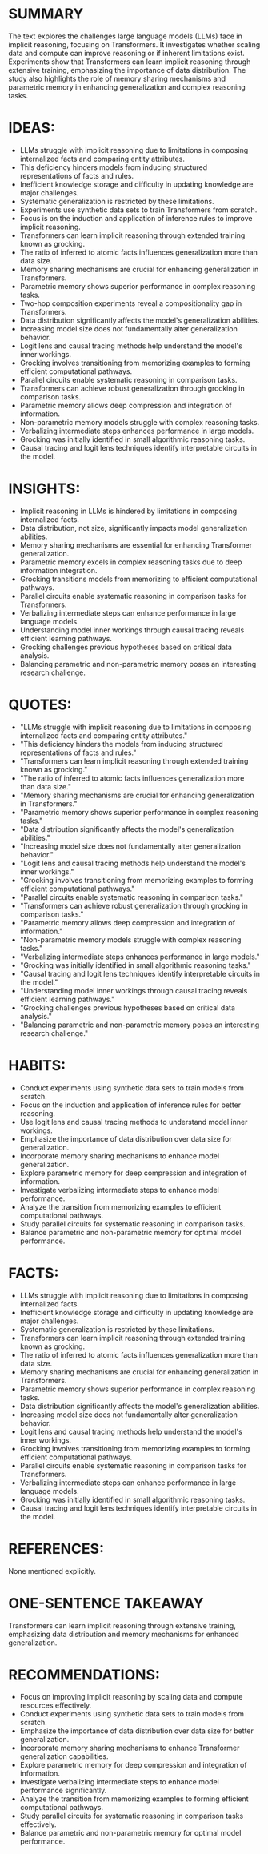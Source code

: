 # SUMMARY
The text explores the challenges large language models (LLMs) face in implicit reasoning, focusing on Transformers. It investigates whether scaling data and compute can improve reasoning or if inherent limitations exist. Experiments show that Transformers can learn implicit reasoning through extensive training, emphasizing the importance of data distribution. The study also highlights the role of memory sharing mechanisms and parametric memory in enhancing generalization and complex reasoning tasks.

# IDEAS:
- LLMs struggle with implicit reasoning due to limitations in composing internalized facts and comparing entity attributes.
- This deficiency hinders models from inducing structured representations of facts and rules.
- Inefficient knowledge storage and difficulty in updating knowledge are major challenges.
- Systematic generalization is restricted by these limitations.
- Experiments use synthetic data sets to train Transformers from scratch.
- Focus is on the induction and application of inference rules to improve implicit reasoning.
- Transformers can learn implicit reasoning through extended training known as grocking.
- The ratio of inferred to atomic facts influences generalization more than data size.
- Memory sharing mechanisms are crucial for enhancing generalization in Transformers.
- Parametric memory shows superior performance in complex reasoning tasks.
- Two-hop composition experiments reveal a compositionality gap in Transformers.
- Data distribution significantly affects the model's generalization abilities.
- Increasing model size does not fundamentally alter generalization behavior.
- Logit lens and causal tracing methods help understand the model's inner workings.
- Grocking involves transitioning from memorizing examples to forming efficient computational pathways.
- Parallel circuits enable systematic reasoning in comparison tasks.
- Transformers can achieve robust generalization through grocking in comparison tasks.
- Parametric memory allows deep compression and integration of information.
- Non-parametric memory models struggle with complex reasoning tasks.
- Verbalizing intermediate steps enhances performance in large models.
- Grocking was initially identified in small algorithmic reasoning tasks.
- Causal tracing and logit lens techniques identify interpretable circuits in the model.

# INSIGHTS:
- Implicit reasoning in LLMs is hindered by limitations in composing internalized facts.
- Data distribution, not size, significantly impacts model generalization abilities.
- Memory sharing mechanisms are essential for enhancing Transformer generalization.
- Parametric memory excels in complex reasoning tasks due to deep information integration.
- Grocking transitions models from memorizing to efficient computational pathways.
- Parallel circuits enable systematic reasoning in comparison tasks for Transformers.
- Verbalizing intermediate steps can enhance performance in large language models.
- Understanding model inner workings through causal tracing reveals efficient learning pathways.
- Grocking challenges previous hypotheses based on critical data analysis.
- Balancing parametric and non-parametric memory poses an interesting research challenge.

# QUOTES:
- "LLMs struggle with implicit reasoning due to limitations in composing internalized facts and comparing entity attributes."
- "This deficiency hinders the models from inducing structured representations of facts and rules."
- "Transformers can learn implicit reasoning through extended training known as grocking."
- "The ratio of inferred to atomic facts influences generalization more than data size."
- "Memory sharing mechanisms are crucial for enhancing generalization in Transformers."
- "Parametric memory shows superior performance in complex reasoning tasks."
- "Data distribution significantly affects the model's generalization abilities."
- "Increasing model size does not fundamentally alter generalization behavior."
- "Logit lens and causal tracing methods help understand the model's inner workings."
- "Grocking involves transitioning from memorizing examples to forming efficient computational pathways."
- "Parallel circuits enable systematic reasoning in comparison tasks."
- "Transformers can achieve robust generalization through grocking in comparison tasks."
- "Parametric memory allows deep compression and integration of information."
- "Non-parametric memory models struggle with complex reasoning tasks."
- "Verbalizing intermediate steps enhances performance in large models."
- "Grocking was initially identified in small algorithmic reasoning tasks."
- "Causal tracing and logit lens techniques identify interpretable circuits in the model."
- "Understanding model inner workings through causal tracing reveals efficient learning pathways."
- "Grocking challenges previous hypotheses based on critical data analysis."
- "Balancing parametric and non-parametric memory poses an interesting research challenge."

# HABITS:
- Conduct experiments using synthetic data sets to train models from scratch.
- Focus on the induction and application of inference rules for better reasoning.
- Use logit lens and causal tracing methods to understand model inner workings.
- Emphasize the importance of data distribution over data size for generalization.
- Incorporate memory sharing mechanisms to enhance model generalization.
- Explore parametric memory for deep compression and integration of information.
- Investigate verbalizing intermediate steps to enhance model performance.
- Analyze the transition from memorizing examples to efficient computational pathways.
- Study parallel circuits for systematic reasoning in comparison tasks.
- Balance parametric and non-parametric memory for optimal model performance.

# FACTS:
- LLMs struggle with implicit reasoning due to limitations in composing internalized facts.
- Inefficient knowledge storage and difficulty in updating knowledge are major challenges.
- Systematic generalization is restricted by these limitations.
- Transformers can learn implicit reasoning through extended training known as grocking.
- The ratio of inferred to atomic facts influences generalization more than data size.
- Memory sharing mechanisms are crucial for enhancing generalization in Transformers.
- Parametric memory shows superior performance in complex reasoning tasks.
- Data distribution significantly affects the model's generalization abilities.
- Increasing model size does not fundamentally alter generalization behavior.
- Logit lens and causal tracing methods help understand the model's inner workings.
- Grocking involves transitioning from memorizing examples to forming efficient computational pathways.
- Parallel circuits enable systematic reasoning in comparison tasks for Transformers.
- Verbalizing intermediate steps can enhance performance in large language models.
- Grocking was initially identified in small algorithmic reasoning tasks.
- Causal tracing and logit lens techniques identify interpretable circuits in the model.

# REFERENCES:
None mentioned explicitly.

# ONE-SENTENCE TAKEAWAY
Transformers can learn implicit reasoning through extensive training, emphasizing data distribution and memory mechanisms for enhanced generalization.

# RECOMMENDATIONS:
- Focus on improving implicit reasoning by scaling data and compute resources effectively.
- Conduct experiments using synthetic data sets to train models from scratch.
- Emphasize the importance of data distribution over data size for better generalization.
- Incorporate memory sharing mechanisms to enhance Transformer generalization capabilities.
- Explore parametric memory for deep compression and integration of information.
- Investigate verbalizing intermediate steps to enhance model performance significantly.
- Analyze the transition from memorizing examples to forming efficient computational pathways.
- Study parallel circuits for systematic reasoning in comparison tasks effectively.
- Balance parametric and non-parametric memory for optimal model performance.